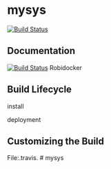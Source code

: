 # mysys

[![Build Status](https://travis-ci.org/robisys/robidocker.svg)](https://travis-ci.org/robisys/robidocker)

## Documentation
[![Build Status](https://docs.travis-ci.com/)](https://docs.travis-ci.com/)
Robidocker
## Build Lifecycle
install 

deployment

## Customizing the Build 
File:.travis.  # mysys
